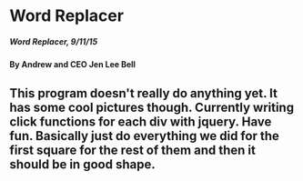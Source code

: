 # Word Replacer

##### Word Replacer,  9/11/15

#### By **Andrew  and CEO Jen Lee Bell**

## This program doesn't really do anything yet. It has some cool pictures though. Currently writing click functions for each div with jquery. Have fun. Basically just do everything we did for the first square for the rest of them and then it should be in good shape.
